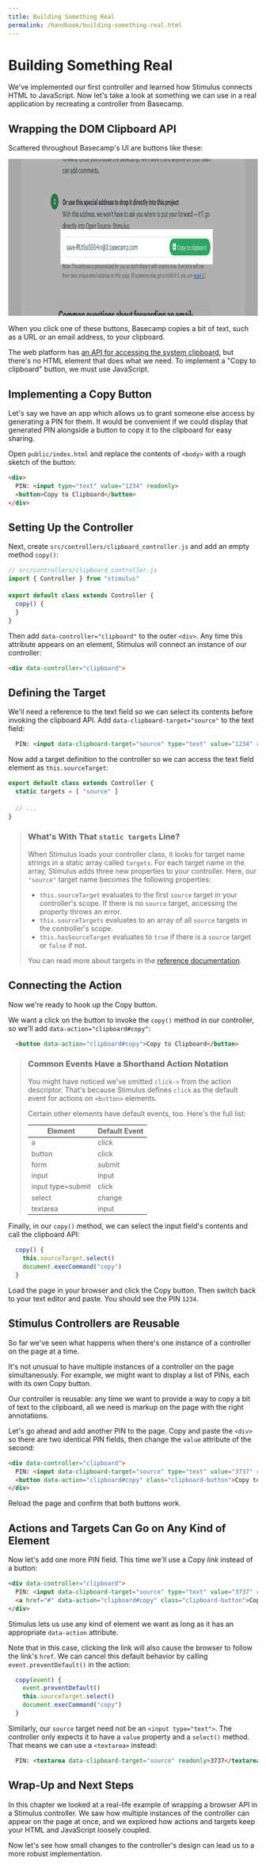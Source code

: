 ```yaml
---
title: Building Something Real
permalink: /handbook/building-something-real.html
---
```


# Building Something Real

We've implemented our first controller and learned how Stimulus connects HTML to JavaScript. Now let's take a look at something we can use in a real application by recreating a controller from Basecamp.

## Wrapping the DOM Clipboard API

Scattered throughout Basecamp's UI are buttons like these:

<img src="/assets/bc3-clipboard-ui.png" width="1023" height="317" class="docs__screenshot" alt="Screenshot showing a text field with an email address inside and a ”Copy to clipboard“ button to the right">

When you click one of these buttons, Basecamp copies a bit of text, such as a URL or an email address, to your clipboard.

The web platform has [an API for accessing the system clipboard](https://www.w3.org/TR/clipboard-apis/), but there's no HTML element that does what we need. To implement a "Copy to clipboard" button, we must use JavaScript.

## Implementing a Copy Button

Let's say we have an app which allows us to grant someone else access by generating a PIN for them. It would be convenient if we could display that generated PIN alongside a button to copy it to the clipboard for easy sharing.

Open `public/index.html` and replace the contents of `<body>` with a rough sketch of the button:

```html
<div>
  PIN: <input type="text" value="1234" readonly>
  <button>Copy to Clipboard</button>
</div>
```

## Setting Up the Controller

Next, create `src/controllers/clipboard_controller.js` and add an empty method `copy()`:

```js
// src/controllers/clipboard_controller.js
import { Controller } from "stimulus"

export default class extends Controller {
  copy() {
  }
}
```

Then add `data-controller="clipboard"` to the outer `<div>`. Any time this attribute appears on an element, Stimulus will connect an instance of our controller:

```html
<div data-controller="clipboard">
```

## Defining the Target

We'll need a reference to the text field so we can select its contents before invoking the clipboard API. Add `data-clipboard-target="source"` to the text field:

```html
  PIN: <input data-clipboard-target="source" type="text" value="1234" readonly>
```

Now add a target definition to the controller so we can access the text field element as `this.sourceTarget`:

```js
export default class extends Controller {
  static targets = [ "source" ]

  // ...
}
```

> ### What's With That `static targets` Line?
>
> When Stimulus loads your controller class, it looks for target name strings in a static array called `targets`. For each target name in the array, Stimulus adds three new properties to your controller. Here, our `"source"` target name becomes the following properties:
>
> * `this.sourceTarget` evaluates to the first `source` target in your controller's scope. If there is no `source` target, accessing the property throws an error.
> * `this.sourceTargets` evaluates to an array of all `source` targets in the controller's scope.
> * `this.hasSourceTarget` evaluates to `true` if there is a `source` target or `false` if not.
>
> You can read more about targets in the [reference documentation](/reference/targets).

## Connecting the Action

Now we're ready to hook up the Copy button.

We want a click on the button to invoke the `copy()` method in our controller, so we'll add `data-action="clipboard#copy"`:

```html
  <button data-action="clipboard#copy">Copy to Clipboard</button>
```

> ### Common Events Have a Shorthand Action Notation
>
> You might have noticed we've omitted `click->` from the action descriptor. That's because Stimulus defines `click` as the default event for actions on `<button>` elements.
>
> Certain other elements have default events, too. Here's the full list:
>
> Element           | Default Event
> ----------------- | -------------
> a                 | click
> button            | click
> form              | submit
> input             | input
> input type=submit | click
> select            | change
> textarea          | input

Finally, in our `copy()` method, we can select the input field's contents and call the clipboard API:

```js
  copy() {
    this.sourceTarget.select()
    document.execCommand("copy")
  }
```

Load the page in your browser and click the Copy button. Then switch back to your text editor and paste. You should see the PIN `1234`.

## Stimulus Controllers are Reusable

So far we've seen what happens when there's one instance of a controller on the page at a time.

It's not unusual to have multiple instances of a controller on the page simultaneously. For example, we might want to display a list of PINs, each with its own Copy button.

Our controller is reusable: any time we want to provide a way to copy a bit of text to the clipboard, all we need is markup on the page with the right annotations.

Let's go ahead and add another PIN to the page. Copy and paste the `<div>` so there are two identical PIN fields, then change the `value` attribute of the second:

```html
<div data-controller="clipboard">
  PIN: <input data-clipboard-target="source" type="text" value="3737" readonly>
  <button data-action="clipboard#copy" class="clipboard-button">Copy to Clipboard</button>
</div>
```

Reload the page and confirm that both buttons work.

## Actions and Targets Can Go on Any Kind of Element

Now let's add one more PIN field. This time we'll use a Copy _link_ instead of a button:

```html
<div data-controller="clipboard">
  PIN: <input data-clipboard-target="source" type="text" value="3737" readonly>
  <a href="#" data-action="clipboard#copy" class="clipboard-button">Copy to Clipboard</a>
</div>
```

Stimulus lets us use any kind of element we want as long as it has an appropriate `data-action` attribute.

Note that in this case, clicking the link will also cause the browser to follow the link's `href`. We can cancel this default behavior by calling `event.preventDefault()` in the action:

```js
  copy(event) {
    event.preventDefault()
    this.sourceTarget.select()
    document.execCommand("copy")
  }
```

Similarly, our `source` target need not be an `<input type="text">`. The controller only expects it to have a `value` property and a `select()` method. That means we can use a `<textarea>` instead:

```html
  PIN: <textarea data-clipboard-target="source" readonly>3737</textarea>
```

## Wrap-Up and Next Steps

In this chapter we looked at a real-life example of wrapping a browser API in a Stimulus controller. We saw how multiple instances of the controller can appear on the page at once, and we explored how actions and targets keep your HTML and JavaScript loosely coupled.

Now let's see how small changes to the controller's design can lead us to a more robust implementation.
